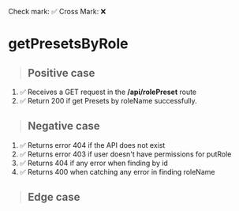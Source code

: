 Check mark: ✅
Cross Mark: ❌

# getPresetsByRole 

> ## Positive case
1. ✅ Receives a GET request in the **/api/rolePreset** route
1. ✅ Return 200 if get Presets by roleName successfully.

> ## Negative case

1. ✅ Returns error 404 if the API does not exist
2. ✅ Returns error 403 if user doesn't have permissions for putRole
3. ✅ Returns 404 if any error when finding by id
4. ✅ Returns 400 when catching any error in finding roleName 

> ## Edge case
